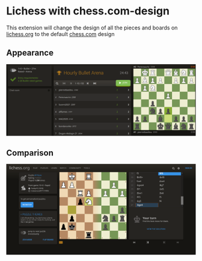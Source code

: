 # Lichess with chess.com-design

This extension will change the design of all the pieces and boards on [lichess.org](https://lichess.org/) to the
default [chess.com](https://chess.com/) design

## Appearance

![Picture of Bullet arena with extension](readme-ressources/arena.png)

## Comparison

![On the left the default theme on the right the chess.com-theme](readme-ressources/puzzles.png)